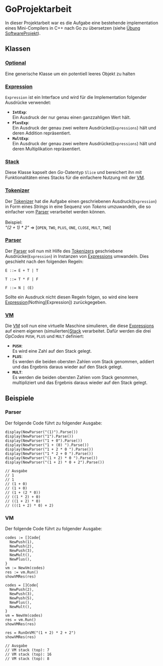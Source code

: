# GoProjektarbeit
In dieser Projektarbeit war es die Aufgabe eine bestehende implementation eines Mini-Compilers in C++ nach Go zu übersetzen (siehe [Übung SoftwareProjekt](https://sulzmann.github.io/SoftwareProjekt/schein-neu.html#(6))).

## Klassen
### [Optional](Optional/Optional.go)
Eine generische Klasse um ein potentiell leeres Objekt zu halten
### [Expression](Expression/Expression.go)
`Expression` ist ein Interface und wird für die Implementation folgender Ausdrücke verwendet:
- **`IntExp`**:<br>
Ein Ausdruck der nur genau einen ganzzahligen Wert hält.
- **`PlusExp`**:<br>
Ein Ausdruck der genau zwei weitere Ausdrücke(`Expressions`) hält und deren Addition repräsentiert.
- **`MultExp`**:<br>
Ein Ausdruck der genau zwei weitere Ausdrücke(`Expressions`) hält und deren Multiplikation repräsentiert.
### [Stack](Stack/Stack.go)
Diese Klasse kapselt den *Go*-Datentyp `Slice` und bereichert ihn mit Funktionalitäten eines Stacks für die einfachere Nutzung mit der [VM](VM/vm.go).
### [Tokenizer](Tokenizer/Tokenizer.go)
Der [Tokenizer](Tokenizer/Tokenizer.go) hat die Aufgabe einen geschriebenen Ausdruck(`Expression`) in Form eines *Strings* in eine Sequenz von *Tokens* umzuwandeln, die so einfacher vom [Parser](Parser/Parser.go) verarbeitet werden können.<br><br>
Beispiel:<br>
    *"(2 + 1) \* 2"* =>  \[`OPEN`, `TWO`, `PLUS`, `ONE`, `CLOSE`, `MULT`, `TWO`\]
### [Parser](Parser/Parser.go)
Der [Parser](Parser/Parser.go) soll nun mit Hilfe des [Tokenizers](Tokenizer/Tokenizer.go) geschriebene Ausdrücke(`Expression`) in Instanzen von [Expressions](Expression/Expression.go) umwandeln. Dies geschieht nach den folgenden Regeln:<br>
```
E ::= E + T | T

T ::= T * F | F

F ::= N | (E)
```
Sollte ein Ausdruck nicht diesen Regeln folgen, so wird eine leere [Expression](Expression/Expression.go)(Nothing\[Expression]) zurückgegeben.
### [VM](VM/vm.go)
Die [VM](VM/vm.go) soll nun eine virtuelle Maschine simulieren, die diese [Expressions](Expression/Expression.go) auf einem eigenen (simulierten)[Stack](Stack/Stack.go) verarbeitet. Dafür werden die drei *OpCodes* `PUSH`, `PLUS` und `MULT` definiert:
- **`PUSH`**:<br>
Es wird eine Zahl auf den Stack gelegt.
- **`PLUS`**:<br>
Es werden die beiden obersten Zahlen vom Stack genommen, addiert und das Ergebnis daraus wieder auf den Stack gelegt.
- **`MULT`**:<br>
Es werden die beiden obersten Zahlen vom Stack genommen, multipliziert und das Ergebnis daraus wieder auf den Stack gelegt.

## Beispiele
### Parser
Der folgende Code führt zu folgender Ausgabe:
```
display(NewParser("(1)").Parse())
display(NewParser("1").Parse())
display(NewParser("1 + 0").Parse())
display(NewParser("1 + (0) ").Parse())
display(NewParser("1 + 2 * 0 ").Parse())
display(NewParser("1 * 2 + 0 ").Parse())
display(NewParser("(1 + 2) * 0 ").Parse())
display(NewParser("(1 + 2) * 0 + 2").Parse())

// Ausgabe
// 1
// 1
// (1 + 0)
// (1 + 0)
// (1 + (2 * 0))
// ((1 * 2) + 0)
// ((1 + 2) * 0)
// (((1 + 2) * 0) + 2)
```

### VM
Der folgende Code führt zu folgender Ausgabe:
```
codes := []Code{
  NewPush(1),
  NewPush(2),
  NewPush(3),
  NewMult(),
  NewPlus(),
}
vm := NewVm(codes)
res := vm.Run()
showVMRes(res)

codes = []Code{
  NewPush(2),
  NewPush(3),
  NewPush(5),
  NewPlus(),
  NewMult(),
}
vm = NewVm(codes)
res = vm.Run()
showVMRes(res)

res = RunOnVM("(1 + 2) * 2 + 2")
showVMRes(res)

// Ausgabe
// VM stack (top): 7
// VM stack (top): 16
// VM stack (top): 8
```
